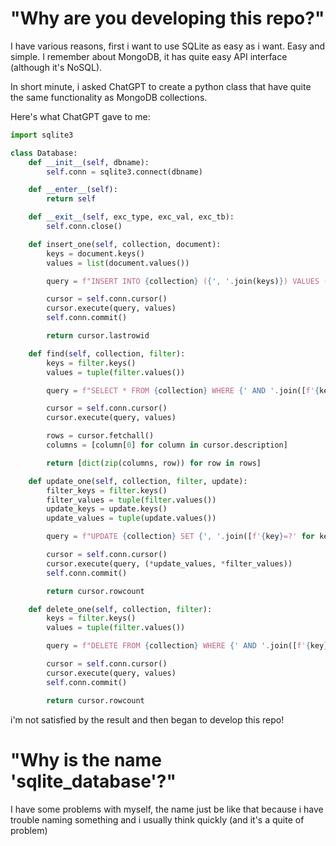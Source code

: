 # "Why are you developing this repo?"

I have various reasons, first i want to use SQLite as easy as i want. Easy and simple. I remember about MongoDB, it has quite easy API interface (although it's NoSQL).

In short minute, i asked ChatGPT to create a python class that have quite the same functionality as MongoDB collections.

Here's what ChatGPT gave to me:

```python
import sqlite3

class Database:
    def __init__(self, dbname):
        self.conn = sqlite3.connect(dbname)

    def __enter__(self):
        return self

    def __exit__(self, exc_type, exc_val, exc_tb):
        self.conn.close()

    def insert_one(self, collection, document):
        keys = document.keys()
        values = list(document.values())

        query = f"INSERT INTO {collection} ({', '.join(keys)}) VALUES ({', '.join(['?' for _ in range(len(values))])})"

        cursor = self.conn.cursor()
        cursor.execute(query, values)
        self.conn.commit()

        return cursor.lastrowid

    def find(self, collection, filter):
        keys = filter.keys()
        values = tuple(filter.values())

        query = f"SELECT * FROM {collection} WHERE {' AND '.join([f'{key}=?' for key in keys])}"

        cursor = self.conn.cursor()
        cursor.execute(query, values)

        rows = cursor.fetchall()
        columns = [column[0] for column in cursor.description]

        return [dict(zip(columns, row)) for row in rows]

    def update_one(self, collection, filter, update):
        filter_keys = filter.keys()
        filter_values = tuple(filter.values())
        update_keys = update.keys()
        update_values = tuple(update.values())

        query = f"UPDATE {collection} SET {', '.join([f'{key}=?' for key in update_keys])} WHERE {' AND '.join([f'{key}=?' for key in filter_keys])}"

        cursor = self.conn.cursor()
        cursor.execute(query, (*update_values, *filter_values))
        self.conn.commit()

        return cursor.rowcount

    def delete_one(self, collection, filter):
        keys = filter.keys()
        values = tuple(filter.values())

        query = f"DELETE FROM {collection} WHERE {' AND '.join([f'{key}=?' for key in keys])}"

        cursor = self.conn.cursor()
        cursor.execute(query, values)
        self.conn.commit()

        return cursor.rowcount
```

i'm not satisfied by the result and then began to develop this repo!

# "Why is the name 'sqlite_database'?"

I have some problems with myself, the name just be like that because i have trouble naming something and i usually think quickly (and it's a quite of problem)
